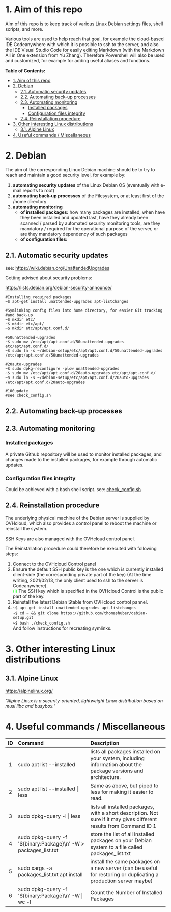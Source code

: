 # 1. Aim of this repo
Aim of this repo is to keep track of various Linux Debian settings files, shell scripts, and more.

Various tools are used to help reach that goal, for example the cloud-based IDE Codeanywhere with which it is possible to ssh to the server, and also the IDE Visual Studio Code for easily editing Markdown (with the Markdown All in One extension from Yu Zhang). Therefore Powershell will also be used and customized, for example for adding useful aliases and functions.

**Table of Contents:**

- [1. Aim of this repo](#1-aim-of-this-repo)
- [2. Debian](#2-debian)
  - [2.1. Automatic security updates](#21-automatic-security-updates)
  - [2.2. Automating back-up processes](#22-automating-back-up-processes)
  - [2.3. Automating monitoring](#23-automating-monitoring)
    - [Installed packages](#installed-packages)
    - [Configuration files integrity](#configuration-files-integrity)
  - [2.4. Reinstallation procedure](#24-reinstallation-procedure)
- [3. Other interesting Linux distributions](#3-other-interesting-linux-distributions)
  - [3.1. Alpine Linux](#31-alpine-linux)
- [4. Useful commands / Miscellaneous](#4-useful-commands--miscellaneous)

# 2. Debian

The aim of the corresponding Linux Debian machine should be to try to reach and maintain a good security level, for example by:
1. **automating security updates** of the Linux Debian OS (eventually with e-mail reports to root) 
2. **automating back-up processes** of the Filesystem, or at least first of the /home directory 
3. **automating monitoring** 
   - **of installed packages:** how many packages are installed, when have they been installed and updated last, have they already been scanned / parsed by automated security monitoring tools, are they mandatory / required for the operational purpose of the server, or are they mandatory dependency of such packages
   - **of configuration files:**

## 2.1. Automatic security updates

see: https://wiki.debian.org/UnattendedUpgrades

Getting advised about security problems:

https://lists.debian.org/debian-security-announce/

```
#Installing required packages
~$ apt-get install unattended-upgrades apt-listchanges

#Symlinking config files into home directory, for easier Git tracking
#and back-up
~$ mkdir etc/
~$ mkdir etc/apt/
~$ mkdir etc/apt/apt.conf.d/

#50unattended-upgrades
~$ sudo mv /etc/apt/apt.conf.d/50unattended-upgrades etc/apt/apt.conf.d/
~$ sudo ln -s ~/debian-setup/etc/apt/apt.conf.d/50unattended-upgrades /etc/apt/apt.conf.d/50unattended-upgrades

#20auto-upgrades
~$ sudo dpkg-reconfigure -plow unattended-upgrades
~$ sudo mv /etc/apt/apt.conf.d/20auto-upgrades etc/apt/apt.conf.d/
~$ sudo ln -s ~/debian-setup/etc/apt/apt.conf.d/20auto-upgrades /etc/apt/apt.conf.d/20auto-upgrades

#100update
#see check_config.sh
```

## 2.2. Automating back-up processes

## 2.3. Automating monitoring 

### Installed packages

A private Github repository will be used to monitor installed packages, and changes made to the installed packages, for example through automatic updates.

### Configuration files integrity

Could be achieved with a bash shell script.
see: [check_config.sh](check_config.sh)

## 2.4. Reinstallation procedure

The underlying physical machine of the Debian server is supplied by OVHcloud, which also provides a control panel to reboot the machine or reinstall the system.

SSH Keys are also managed with the OVHcloud control panel.

The Reinstallation procedure could therefore be executed with following steps:

1. Connect to the OVHcloud Control panel
2. Ensure the default SSH public key is the one which is currently installed client-side (the corresponding private part of the key) (At the time writing, 2021/02/13, the only client used to ssh to the server is Codeanywhere). <br /><span style="color:lime;">(i)</span> The SSH key which is specified in the OVHcloud Control is the public part of the key.
3. Reinstall the latest Debian Stable from OVHcloud control pannel.
4. `~$ apt-get install unattended-upgrades apt-listchanges`
   <br />
   `~$ cd ~ && git clone https://github.com/thomashuber/debian-setup.git`
   <br />
   `~$ bash ./check_config.sh`
   <br />
   And follow instructions for recreating symlinks.

# 3. Other interesting Linux distributions

## 3.1. Alpine Linux

https://alpinelinux.org/

*"Alpine Linux is a security-oriented, lightweight Linux distribution based on musl libc and busybox."*

# 4. Useful commands / Miscellaneous

| ID | Command                   | Description                                 |
| :---: | :------------------------ | :------------------------------------------ |
| 1 | sudo apt list --installed | lists all packages installed on your system, including information about the package versions and architecture. |
| 2 | sudo apt list --installed \| less | Same as above, but piped to less for making it easier to read. |
| 3 | sudo dpkg-query -l \| less | lists all installed packages, with a short description. Not sure if it may gives different results from Command ID 1 |
| 4 | sudo dpkg-query -f '${binary:Package}\n' -W > packages_list.txt | store the list of all installed packages on your Debian system to a file called packages_list.txt
| 5 | sudo xargs -a packages_list.txt apt install | install the same packages on a new server (can be useful for restoring or duplicating a production server maybe)
| 6 | sudo dpkg-query -f '${binary:Package}\n' -W \| wc -l | Count the Number of Installed Packages